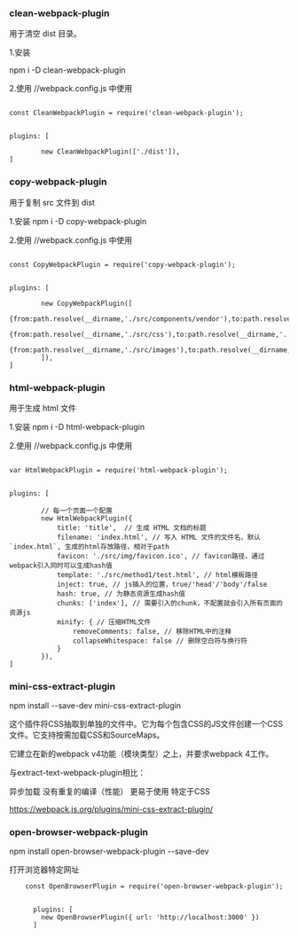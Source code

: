 
### clean-webpack-plugin

 用于清空 dist 目录。

1.安装

npm i -D clean-webpack-plugin


2.使用
//webpack.config.js 中使用
```

const CleanWebpackPlugin = require('clean-webpack-plugin');


plugins: [

	    new CleanWebpackPlugin(['./dist']),
]
```


###  copy-webpack-plugin

 用于复制 src 文件到 dist

1.安装
npm i -D copy-webpack-plugin

2.使用
//webpack.config.js 中使用

```

const CopyWebpackPlugin = require('copy-webpack-plugin');


plugins: [

	    new CopyWebpackPlugin([
          {from:path.resolve(__dirname,'./src/components/vendor'),to:path.resolve(__dirname,'../www/static/pc/vendor')},
          {from:path.resolve(__dirname,'./src/css'),to:path.resolve(__dirname,'../www/static/pc/css')},
          {from:path.resolve(__dirname,'./src/images'),to:path.resolve(__dirname,'../www/static/pc/images')},
        ]),
]
```


### html-webpack-plugin
 用于生成 html 文件

1.安装
npm i -D html-webpack-plugin

2.使用
//webpack.config.js 中使用

```

var HtmlWebpackPlugin = require('html-webpack-plugin');


plugins: [

		// 每一个页面一个配置
        new HtmlWebpackPlugin({
            title: 'title',  // 生成 HTML 文档的标题
            filename: 'index.html', // 写入 HTML 文件的文件名，默认 `index.html`, 生成的html存放路径，相对于path
            favicon: './src/img/favicon.ico', // favicon路径，通过webpack引入同时可以生成hash值
            template: './src/method1/test.html', // html模板路径
            inject: true, // js插入的位置，true/'head'/'body'/false
            hash: true, // 为静态资源生成hash值
            chunks: ['index'], // 需要引入的chunk，不配置就会引入所有页面的资源js
            minify: { // 压缩HTML文件
                removeComments: false, // 移除HTML中的注释
                collapseWhitespace: false // 删除空白符与换行符
            }
        }),
]
```


### mini-css-extract-plugin

npm install --save-dev mini-css-extract-plugin

这个插件将CSS抽取到单独的文件中。它为每个包含CSS的JS文件创建一个CSS文件。它支持按需加载CSS和SourceMaps。

它建立在新的webpack v4功能（模块类型）之上，并要求webpack 4工作。

与extract-text-webpack-plugin相比：

异步加载
没有重复的编译（性能）
更易于使用
特定于CSS

https://webpack.js.org/plugins/mini-css-extract-plugin/


### open-browser-webpack-plugin

npm install open-browser-webpack-plugin --save-dev

打开浏览器特定网址

```
    const OpenBrowserPlugin = require('open-browser-webpack-plugin');


      plugins: [
        new OpenBrowserPlugin({ url: 'http://localhost:3000' })
      ]
```



